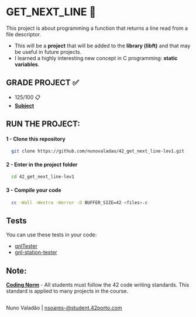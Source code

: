 
# GET_NEXT_LINE 📖

This project is about programming a function that returns a line read from a file descriptor.

  - This will be a **project** that will be added to the **library (libft)** and that may be useful in future projects.
  - I learned a highly interesting new concept in C programming: **static variables**.

## GRADE PROJECT ✅
- 125/100 📋
- [**Subject**](https://github.com/nunovaladao/42_get_next_line-lev1/blob/main/extras/en.subject.pdf) 

## RUN THE PROJECT:

#### 1 - Clone this repository
```bash
  git clone https://github.com/nunovaladao/42_get_next_line-lev1.git
```

#### 2 - Enter in the project folder 

```bash
  cd 42_get_next_line-lev1 
```

#### 3 - Compile your code  

```bash
  cc -Wall -Wextra -Werror -D BUFFER_SIZE=42 <files>.c 
```
## Tests
You can use these tests in your code:
- [gnlTester](https://github.com/Tripouille/gnlTester)
- [gnl-station-tester](https://github.com/kodpe/gnl-station-tester) 

## Note:

[**Coding Norm**](https://github.com/nunovaladao/42_get_next_line-lev1/blob/main/extras/en_norm.pdf) - All students must follow the 42 code writing standards. This standard is applied to many projects in the course.
##
Nuno Valadão | nsoares-@student.42porto.com 

